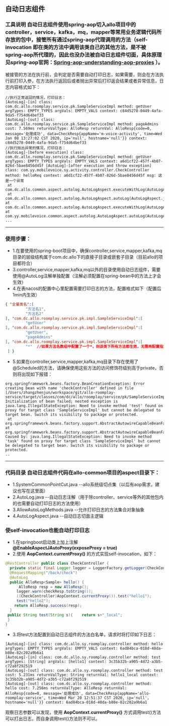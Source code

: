  ## 自动日志组件    
 ### 工具说明 自动日志组件使用spring-aop切入allo项目中的controller，service，kafka，mq，mapper等常用业务逻辑代码所存放的包中，接管所有通过spring-aop代理调用的方法（self-invocation 即在类的方法中调用该类自己的其他方法，是不被spring-aop所代理的，因此也没办法被自动日志组件切面，具体原理见spring-aop官网：[Spring-aop-understanding-aop-proxies](https://docs.spring.io/spring-framework/docs/current/spring-framework-reference/core.html#aop-understanding-aop-proxies) ）。    
    
被接管的方法在执行前，会判定是否需要自动打印日志，如果需要，则会在方法执行前打印入参，在方法执行返回后或者抛出异常后打印返会结果或者异常信息，日志内容格式如下：    
```text 
//执行正常返回的情况，打印日志： 
[AutoLog]-[in] class: com.dc.allo.roomplay.service.pk.SampleServiceImpl method: getUser argTypes: EMPTY_TYPES argVals: EMPTY_VALS context: c84d5278-0449-4afa-9da5-f754d64bef33  
[AutoLog]-[out] class: com.dc.allo.roomplay.service.pk.SampleServiceImpl method: pageAdmins cost: 7.569ms returnValType: AlloResp returnVal: AlloResp{code=0, message='处理成功', data=CheckResp{appName='m-voice-activity', time=Wed Jan 08 13:27:02 CST 2020, ip='null', hostname='null'}} context: c84d5278-0449-4afa-9da5-f754d64bef33  
//执行抛出异常的情况，打印日志： 
[AutoLog]-[before execution] class: com.dc.allo.roomplay.service.pk.SampleServiceImpl method: getUser argTypes: EMPTY_TYPES argVals: EMPTY_VALS context: a6d1cf22-457f-4b07-826d-5bae8456d45f [AutoLog]-[after execution and throw exception] class: com.yy.mobilevoice.sy.activity.controller.CheckController method: helloReq context: a6d1cf22-457f-4b07-826d-5bae8456d45f msg: 这是一个异常     
 at com.dc.allo.common.aspect.autolog.AutoLogAspect.executeWithLog(AutoLogAspect.java:212)    
 at com.dc.allo.common.aspect.autolog.AutoLogAspect.autoLog(AutoLogAspect.java:104) at com.dc.allo.common.aspect.autolog.AutoLogAspect.executeWithLog(AutoLogAspect.java:212) at com.yy.mobilevoice.common.aspect.autolog.AutoLogAspect.autoLog(AutoLogAspect.java:104) ...  
 ``` 
 ---   
### 使用步骤：  
- 1.在要使用的spring-boot项目中，确保controller,service,mapper,kafka,mq目录的层级结构属于com.dc.allo下的直接子目录或嵌套子目录（目前allo的项目都符合）    
- 3.controller,service,mapper,kafka,mq以外的目录使用自动日志组件，需要使用@AutoLog注解单独配置（注解必须配置在spring-bean中的方法上才会生效）    
- 4.在表nacos的配置中心里配置需要打印日志的方法，配置格式如下（配置后1min内生效）    
```json 
{ "全量类名":[    
         "方法名1",    
         "方法名2"    
], "com.dc.allo.roomplay.service.pk.impl.SampleServiceImpl":[    
         "getUser"    
], "com.dc.allo.roomplay.service.pk.impl.SampleServiceImpl":[    
         "getUser",    
         "pageAdmins"   
], "com.dc.allo.roomplay.service.pk.impl.SampleServiceImpl":[    
         "*"  //如果方法名数组中配置了一个*，则该类下所有方法都生效，无需再配置指定方法  
 ] } 
 ```
- 5.如果在controller,service,mapper,kafka,mq目录下存在使用了@Scheduled的方法，请确保使用这些方法的访问修饰符级别高于private，否则将出现如下报错： 

``` text  
org.springframework.beans.factory.BeanCreationException: Error creating bean with name 'checkController' defined in file [/Users/zhangzhenjun/workspace/git/allo-roomplay-service/target/classes/com/dc/allo/roomplay/service/pk/SampleServiceImpl.class]: Initialization of bean failed; nested exception is java.lang.IllegalStateException: Need to invoke method 'test' found on proxy for target class 'SampleServiceImpl' but cannot be delegated to target bean. Switch its visibility to package or protected.  
 at org.springframework.beans.factory.support.AbstractAutowireCapableBeanFactory.doCreateBean(AbstractAutowireCapableBeanFactory.java:589) at org.springframework.beans.factory.support.AbstractAutowireCapableBeanFactory.createBean(AbstractAutowireCapableBeanFactory.java:503)..  
Caused by: java.lang.IllegalStateException: Need to invoke method 'task' found on proxy for target class 'SampleServiceImpl' but cannot be delegated to target bean. Switch its visibility to package or protected.  
..
```  
--- 
### 代码目录 自动日志组件代码在allo-common项目的aspect目录下：    
- 1.SystemCommonPointCut.java --allo系统级切点集（以后有aop需求，建议也写在这里面）    
- 2.AutoLog.java --自动日志注解（用于除controller、service等外的其他包内的也需要自动打印日志的方法使用）    
- 3.AllowAutoLogMethods.java --允许打印日志的方法集合对象抽象    
- 4.AutoLogAspect.java --自动日志切面主逻辑  
  
### 使self-invocation也能自动打印日志  
- 1.在springboot启动类上加上注解 **@EnableAspectJAutoProxy(exposeProxy = true)** 
- 2.使用 **AopContext.currentProxy()** 的方式实现self-invocation，如下：  
```java  
@RestController public class CheckController {    
  private static final Logger logger = LoggerFactory.getLogger(CheckController.class);    
  @RequestMapping("/back/check")    
  @AutoLog    
  public AlloResp<Sample> hello() {    
      AlloResp resp = new AlloResp();    
     logger.warn(checkResp.toString());    
     ((CheckController)AopContext.currentProxy()).test("hello1");    
     test("hello2");    
    return AlloResp.success(resp);    
  }  
 public String test(String s){    return s+"_local";    
 }  
}  
```  
- 3.将test方法配置到自动日志组件的方法白名单，请求时将打印如下日志：  
```text  
[AutoLog]-[in] class: com.dc.allo.sy.roomplay.controller method: hello argTypes: EMPTY_TYPES argVals: EMPTY_VALS context: 6ad84bca-018d-48da-b80e-82c202a9b6a1  
[AutoLog]-[in] class: com.dc.allo.sy.roomplay.controller method: test argTypes: [String] argVals: [hello1] context: 3c35b32b-a905-4d72-a3b5-c72a8f292519  
[AutoLog]-[out] class: com.dc.allo.sy.roomplay.controller method: test cost: 5.231ms returnValType: String returnVal: hello1_local context: 3c35b32b-a905-4d72-a3b5-c72a8f292519  
[AutoLog]-[out] class: com.dc.allo.sy.roomplay.controller method: hello cost: 7.256ms returnValType: AlloResp returnVal: AlloResp{code=0, message='处理成功', data=CheckResp{appName='allo-roomplay-service', time=Wed Mar 20 12:51:37 CST 2020, ip='null', hostname='null'}} context: 6ad84bca-018d-48da-b80e-82c202a9b6a1  
```  
观察日志参数可以发现，使用 **AopContext.currentProxy()** 方式调用test()方法可以打出日志，而自身调用test()方法则不可以。